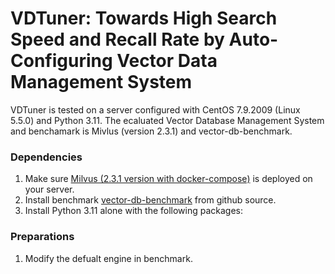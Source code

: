# VDTuner: Towards High Search Speed and Recall Rate by Auto-Configuring Vector Data Management System

VDTuner is tested on a server configured with CentOS 7.9.2009 (Linux 5.5.0) and Python 3.11. The ecaluated Vector Database Management System and benchamark is Mivlus (version 2.3.1) and vector-db-benchmark.

### Dependencies
1. Make sure [Milvus (2.3.1 version with docker-compose)](https://milvus.io/docs/install_standalone-docker.md) is deployed on your server.
2. Install benchmark [vector-db-benchmark](https://github.com/qdrant/vector-db-benchmark) from github source.
3. Install Python 3.11 alone with the following packages:
   
### Preparations
1. Modify the defualt engine in benchmark.
   
